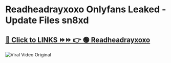 
 # Readheadrayxoxo Onlyfans Leaked - Update Files sn8xd

## <h2><a href="https://clipsfans.com/Readheadrayxoxo&ref=git">🔗 Click to LINKS ⏩⏩ 👉 🟢 Readheadrayxoxo </a></h2>

<a href="https://clipsfans.com/Readheadrayxoxo&ref=git" rel="nofollow" data-target="animated-image.originalLink"><img src="https://i.ibb.co.com/xMMVF88/686577567.gif" alt="Viral Video Original" style="max-width: 100%; display: inline-block;" data-target="animated-image.originalImage"></a>

